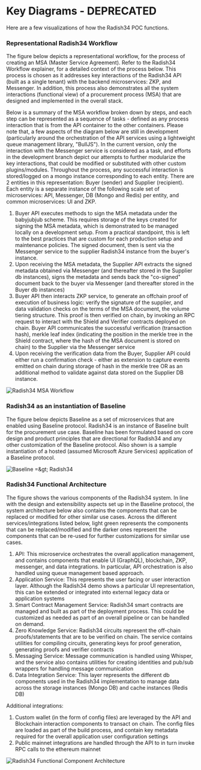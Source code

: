 # Key Diagrams - DEPRECATED

Here are a few visualizations of how the Radish34 POC functions.

### Representational Radish34 Workflow <a id="representational-radish34-workflow"></a>

The figure below depicts a representational workflow, for the process of creating an MSA \(Master Service Agreement\). Refer to the Radish34 Workflow explainer, for a detailed context of the process below. This process is chosen as it addresses key interactions of the Radish34 API \(built as a single tenant\) with the backend microservices: ZKP, and Messenger. In addition, this process also demonstrates all the system interactions \(functional view\) of a procurement process \(MSA\) that are designed and implemented in the overall stack.

Below is a summary of the MSA workflow broken down by steps, and each step can be represented as a sequence of tasks - defined as any process interaction that is from the API container to the other containers. Please note that, a few aspects of the diagram below are still in development \(particularly around the orchestration of the API services using a lightweight queue management library, "BullJS"\). In the current version, only the interaction with the Messenger service is considered as a task, and efforts in the development branch depict our attempts to further modularize the key interactions, that could be modified or substituted with other custom plugins/modules. Throughout the process, any successful interaction is stored/logged on a mongo instance corresponding to each entity. There are 2 entities in this representation: Buyer \(sender\) and Supplier \(recipient\). Each entity is a separate instance of the following scale set of microservices: API, Messenger, DB \(Mongo and Redis\) per entity, and common microservices: UI and ZKP.

1. Buyer API executes methods to sign the MSA metadata under the babyjubjub scheme. This requires storage of the keys created for signing the MSA metadata, which is demonstrated to be managed locally on a development setup. From a practical standpoint, this is left to the best practices that are custom for each production setup and maintenance policies. The signed document, then is sent via the Messenger service to the supplier Radish34 instance from the buyer's instance.
2. Upon receiving the MSA metadata, the Supplier API extracts the signed metadata obtained via Messenger \(and thereafter stored in the Supplier db instances\), signs the metadata and sends back the "co-signed" document back to the buyer via Messenger \(and thereafter stored in the Buyer db instances\)
3. Buyer API then interacts ZKP service, to generate an offchain proof of execution of business logic: verify the signature of the supplier, and data validation checks on the terms of the MSA document, the volume tiering structure. This proof is then verified on chain, by invoking an RPC request to interact with the Shield and Verifier contracts deployed on chain. Buyer API communicates the successful verification \(transaction hash\), merkle leaf index \(indicating the position in the merkle tree in the Shield contract, where the hash of the MSA document is stored on chain\) to the Supplier via the Messenger service
4. Upon receiving the verification data from the Buyer, Supplier API could either run a confirmation check - either as extension to capture events emitted on chain during storage of hash in the merkle tree OR as an additional method to validate against data stored on the Supplier DB instance.

![Radish34 MSA Workflow](https://gblobscdn.gitbook.com/assets%2F-M2ZgeO6_fLS5V_kJ073%2F-M2dJ4RIebxDTiCtVXzv%2F-M2dLtYG6QDphLzHNyJR%2Fimage.png?alt=media&token=e45346e4-f223-443b-9701-3027c4be16d2)

### Radish34 as an instantiation of Baseline <a id="radish34-as-an-instantiation-of-baseline"></a>

The figure below depicts Baseline as a set of microservices that are enabled using Baseline protocol. Radish34 is an instance of Baseline built for the procurement use case. Baseline has been formulated based on core design and product principles that are directional for Radish34 and any other customization of the Baseline protocol. Also shown is a sample instantiation of a hosted \(assumed Microsoft Azure Services\) application of a Baseline protocol.

![Baseline =&amp;gt; Radish34](https://gblobscdn.gitbook.com/assets%2F-M2ZgeO6_fLS5V_kJ073%2F-M2dJ4RIebxDTiCtVXzv%2F-M2dLbyPYQDMMqa_nWto%2Fimage.png?alt=media&token=ac1c7050-e9f1-4e6d-828d-d1568d5a1167)

### Radish34 Functional Architecture <a id="radish34-functional-architecture"></a>

The figure shows the various components of the Radish34 system. In line with the design and extensibility aspects set up in the Baseline protocol, the system architecture below also contains the components that can be replaced or modified for other similar use cases. Across the different services/integrations listed below, light green represents the components that can be replaced/modified and the darker ones represent the components that can be re-used for further customizations for similar use cases.

1. API: This microservice orchestrates the overall application management, and contains components that enable UI \(GraphQL\), blockchain, ZKP, messenger, and data integrations. In particular, API orchestration is also handled using queue management based approach.
2. Application Service: This represents the user facing or user interaction layer. Although the Radish34 demo shows a particular UI representation, this can be extended or integrated into external legacy data or application systems
3. Smart Contract Management Service: Radish34 smart contracts are managed and built as part of the deployment process. This could be customized as needed as part of an overall pipeline or can be handled on demand.
4. Zero Knowledge Service: Radish34 circuits represent the off-chain proofs/statements that are to be verified on chain. The service contains utilities for compiling circuits, generating keys for proof generation, generating proofs and verifier contracts
5. Messaging Service: Message communication is handled using Whisper, and the service also contains utilities for creating identities and pub/sub wrappers for handling message communication
6. Data Integration Service: This layer represents the different db components used in the Radish34 implementation to manage data across the storage instances \(Mongo DB\) and cache instances \(Redis DB\)

Additional integrations:

1. Custom wallet \(in the form of config files\) are leveraged by the API and Blockchain interaction components to transact on chain. The config files are loaded as part of the build process, and contain key metadata required for the overall application user configuration settings
2. Public mainnet integrations are handled through the API to in turn invoke RPC calls to the ethereum mainnet

![Radish34 Functional Component Architecture](https://gblobscdn.gitbook.com/assets%2F-M2ZgeO6_fLS5V_kJ073%2F-M2jg8-pxfDsVUWZmTC6%2F-M2jrCC1ivQ9MzTm1PQU%2FRadish34%20Components.png?alt=media&token=1de0b8a0-bdea-40f4-9b31-53e54862ee50)

​

## ​ <a id="undefined"></a>


